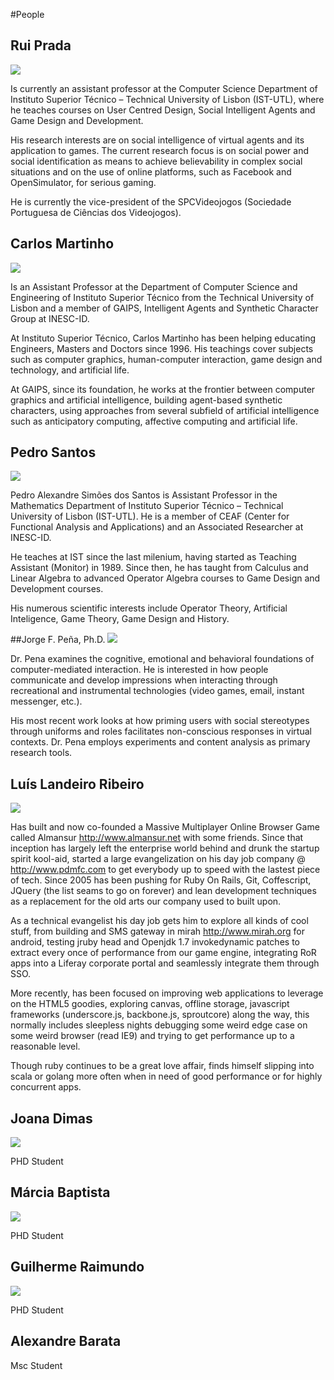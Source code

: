#People

## Rui Prada
<a class="logo" href="http://gaips.inesc-id.pt/gaips/component/gaips/people/displayPerson/8/11">
  <img src="http://gaips.inesc-id.pt/gaips/component/gaips/people/showPersonImage?pid=11&format=raw"> </img>
</a>

Is currently an assistant professor at the Computer Science
Department of Instituto Superior Técnico – Technical University of
Lisbon (IST-UTL), where he teaches courses on User Centred Design,
Social Intelligent Agents and Game Design and Development. 

His research interests are on social intelligence of virtual agents and its
application to games. The current research focus is on social power and
social identification as means to achieve believability in complex
social situations and on the use of online platforms, such as Facebook
and OpenSimulator, for serious gaming.  

He is currently the
vice-president of the SPCVideojogos (Sociedade Portuguesa de Ciências
dos Videojogos).

## Carlos Martinho
<a class="logo" href="http://gaips.inesc-id.pt/gaips/component/gaips/people/displayPerson/8/7">
  <img src="http://gaips.inesc-id.pt/gaips/component/gaips/people/showPersonImage?pid=7&format=raw"> </img>
</a>

Is an Assistant Professor at the Department of Computer Science and
Engineering of Instituto Superior Técnico from the Technical University
of Lisbon and a member of GAIPS, Intelligent Agents and Synthetic
Character Group at INESC-ID.
 
At Instituto Superior Técnico, Carlos Martinho has been helping
educating Engineers, Masters and Doctors since 1996. His teachings cover
subjects such as computer graphics, human-computer interaction, game
design and technology, and artificial life.
 
At GAIPS, since its foundation, he works at the frontier between
computer graphics and artificial intelligence, building agent-based
synthetic characters, using approaches from several subfield of
artificial intelligence such as anticipatory computing, affective
computing and artificial life.

## Pedro Santos
<a class="logo" href="http://gaips.inesc-id.pt/gaips/component/gaips/people/displayPerson/8/43">
  <img src="http://gaips.inesc-id.pt/gaips/component/gaips/people/showPersonImage?pid=43&format=raw"> </img>
</a>

Pedro Alexandre Simões dos Santos is Assistant Professor in the
Mathematics Department of Instituto Superior Técnico – Technical
University of Lisbon (IST-UTL). He is a member of CEAF (Center for
Functional Analysis and Applications) and an Associated Researcher at
INESC-ID.

He teaches at IST since the last milenium, having started as Teaching
Assistant (Monitor) in 1989. Since then, he has taught from Calculus and
Linear Algebra to advanced Operator Algebra courses to Game Design and
Development courses.

His numerous scientific interests include Operator Theory, Artificial
Inteligence, Game Theory, Game Design and History.

##Jorge F. Peña, Ph.D.
<a class="logo" href="http://www.utexas.edu/opa/experts/profile.php?id=1098">
<img src="http://www.utexas.edu/opa/experts/graphics/thumbnails/Pena_Jorge%20_1098.jpg"> </img>
</a>

Dr. Pena examines the cognitive, emotional and behavioral foundations of
computer-mediated interaction. He is interested in how people
communicate and develop impressions when interacting through
recreational and instrumental technologies (video games, email, instant
messenger, etc.). 

His most recent work looks at how priming users with
social stereotypes through uniforms and roles facilitates non-conscious
responses in virtual contexts. Dr. Pena employs experiments and content
analysis as primary research tools.

## Luís Landeiro Ribeiro
<a class="logo" href="http://www.almansur.net">
<img src="https://secure.gravatar.com/avatar/c7cfeea5f24515b27e988ccdb61a7414?rating=PG&size=150&default="> </img>
</a>

Has built and now co-founded a Massive Multiplayer Online Browser Game called Almansur <http://www.almansur.net> with some friends.
Since that inception has largely left the enterprise world behind and drunk the startup spirit kool-aid, 
started a large evangelization on his day job company @ <http://www.pdmfc.com> to get everybody up to speed with the lastest piece of tech. 
Since 2005 has been pushing for Ruby On Rails, Git, Coffescript, JQuery (the list seams to go on forever) and lean development techniques as a replacement for the old arts our company used to built upon.

As a technical evangelist his day job gets him to explore all kinds of
cool stuff, from building and SMS gateway in mirah
<http://www.mirah.org> for android, testing jruby head and Openjdk 1.7
invokedynamic patches to extract every once of performance from our game
engine, integrating RoR apps into a Liferay corporate portal and
seamlessly integrate them through SSO.

More recently, has been focused on improving web applications to
leverage on the HTML5 goodies, exploring canvas, offline storage,
javascript frameworks (underscore.js, backbone.js, sproutcore) along the
way, this normally includes sleepless nights debugging some weird edge
case on some weird browser (read IE9) and trying to get performance up
to a reasonable level. 

Though ruby continues to be a great love affair,
finds himself slipping into scala or golang more often when in need of good
performance or for highly concurrent apps.

## Joana Dimas
<a class="" href="http://gaips.inesc-id.pt/gaips/component/gaips/people/displayPerson/8/28">
  <img src="http://gaips.inesc-id.pt/gaips/component/gaips/people/showPersonImage?pid=28&format=raw"> </img>
</a>

PHD Student

## Márcia Baptista
<a class="" href="http://gaips.inesc-id.pt/gaips/component/gaips/people/displayPerson/8/38">
  <img src="http://gaips.inesc-id.pt/gaips/component/gaips/people/showPersonImage?pid=38&format=raw"> </img>
</a>

PHD Student

## Guilherme Raimundo
<a class="" href="http://gaips.inesc-id.pt/gaips/component/gaips/people/displayPerson/8/19">
<img src="http://gaips.inesc-id.pt/gaips/component/gaips/people/showPersonImage?pid=19&format=raw"> </img>
</a>

PHD Student

## Alexandre Barata

Msc Student
